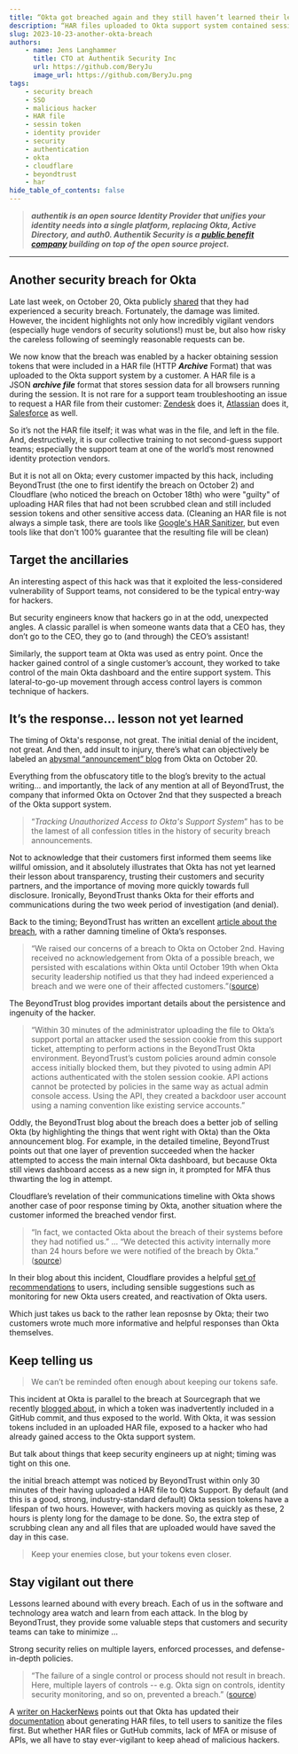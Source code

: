 ```yaml
---
title: “Okta got breached again and they still haven’t learned their lesson”
description: “HAR files uploaded to Okta support system contained session tokens.”
slug: 2023-10-23-another-okta-breach
authors:
    - name: Jens Langhammer
      title: CTO at Authentik Security Inc
      url: https://github.com/BeryJu
      image_url: https://github.com/BeryJu.png
tags:
    - security breach
    - SSO
    - malicious hacker
    - HAR file
    - sessin token
    - identity provider
    - security
    - authentication
    - okta
    - cloudflare
    - beyondtrust
    - har
hide_table_of_contents: false
---
```


> **_authentik is an open source Identity Provider that unifies your identity needs into a single platform, replacing Okta, Active Directory, and auth0. Authentik Security is a [public benefit company](https://github.com/OpenCoreVentures/ocv-public-benefit-company/blob/main/ocv-public-benefit-company-charter.md) building on top of the open source project._**

---

## Another security breach for Okta

Late last week, on October 20, Okta publicly [shared](https://sec.okta.com/harfiles) that they had experienced a security breach. Fortunately, the damage was limited. However, the incident highlights not only how incredibly vigilant vendors (especially huge vendors of security solutions!) must be, but also how risky the careless following of seemingly reasonable requests can be.

We now know that the breach was enabled by a hacker obtaining session tokens that were included in a HAR file (HTTP **_Archive_** Format) that was uploaded to the Okta support system by a customer. A HAR file is a JSON **_archive file_** format that stores session data for all browsers running during the session. It is not rare for a support team troubleshooting an issue to request a HAR file from their customer: [Zendesk](https://support.zendesk.com/hc/en-us/articles/4408828867098-Generating-a-HAR-file-for-troubleshooting) does it, [Atlassian](https://confluence.atlassian.com/kb/generating-har-files-and-analyzing-web-requests-720420612.html) does it, [Salesforce](https://help.salesforce.com/s/articleView?id=000385988&type=1) as well.

So it’s not the HAR file itself; it was what was in the file, and left in the file. And, destructively, it is our collective training to not second-guess support teams; especially the support team at one of the world’s most renowned identity protection vendors.

But it is not all on Okta; every customer impacted by this hack, including BeyondTrust (the one to first identify the breach on October 2) and Cloudflare (who noticed the breach on October 18th) who were "guilty" of uploading HAR files that had not been scrubbed clean and still included session tokens and other sensitive access data. (Cleaning an HAR file is not always a simple task, there are tools like [Google's HAR Sanitizer](https://github.com/google/har-sanitizer), but even tools like that don't 100% guarantee that the resulting file will be clean)

## Target the ancillaries

An interesting aspect of this hack was that it exploited the less-considered vulnerability of Support teams, not considered to be the typical entry-way for hackers.

But security engineers know that hackers go in at the odd, unexpected angles. A classic parallel is when someone wants data that a CEO has, they don’t go to the CEO, they go to (and through) the CEO’s assistant!

Similarly, the support team at Okta was used as entry point. Once the hacker gained control of a single customer’s account, they worked to take control of the main Okta dashboard and the entire support system. This lateral-to-go-up movement through access control layers is common technique of hackers.

## It’s the response… lesson not yet learned

The timing of Okta's response, not great. The initial denial of the incident, not great. And then, add insult to injury, there’s what can objectively be labeled an [abysmal “announcement” blog](https://sec.okta.com/harfiles) from Okta on October 20.

Everything from the obfuscatory title to the blog’s brevity to the actual writing… and importantly, the lack of any mention at all of BeyondTrust, the company that informed Okta on Octover 2nd that they suspected a breach of the Okta support system.

> “_Tracking Unauthorized Access to Okta's Support System_” has to be the lamest of all confession titles in the history of security breach announcements.

Not to acknowledge that their customers first informed them seems like willful omission, and it absolutely illustrates that Okta has not yet learned their lesson about transparency, trusting their customers and security partners, and the importance of moving more quickly towards full disclosure. Ironically, BeyondTrust thanks Okta for their efforts and communications during the two week period of investigation (and denial).

Back to the timing; BeyondTrust has written an excellent [article about the breach](https://www.beyondtrust.com/blog/entry/okta-support-unit-breach), with a rather damning timeline of Okta’s responses.

> “We raised our concerns of a breach to Okta on October 2nd. Having received no acknowledgement from Okta of a possible breach, we persisted with escalations within Okta until October 19th when Okta security leadership notified us that they had indeed experienced a breach and we were one of their affected customers.”([source](https://www.beyondtrust.com/blog/entry/okta-support-unit-breach))

The BeyondTrust blog provides important details about the persistence and ingenuity of the hacker.

> “Within 30 minutes of the administrator uploading the file to Okta’s support portal an attacker used the session cookie from this support ticket, attempting to perform actions in the BeyondTrust Okta environment. BeyondTrust’s custom policies around admin console access initially blocked them, but they pivoted to using admin API actions authenticated with the stolen session cookie. API actions cannot be protected by policies in the same way as actual admin console access. Using the API, they created a backdoor user account using a naming convention like existing service accounts.”

Oddly, the BeyondTrust blog about the breach does a better job of selling Okta (by highlighting the things that went right with Okta) than the Okta announcement blog. For example, in the detailed timeline, BeyondTrust points out that one layer of prevention succeeded when the hacker attempted to access the main internal Okta dashboard, but because Okta still views dashboard access as a new sign in, it prompted for MFA thus thwarting the log in attempt.

Cloudflare’s revelation of their communications timeline with Okta shows another case of poor response timing by Okta, another situation where the customer informed the breached vendor first.

> “In fact, we contacted Okta about the breach of their systems before they had notified us.” … “We detected this activity internally more than 24 hours before we were notified of the breach by Okta.” ([source](https://blog.cloudflare.com/how-cloudflare-mitigated-yet-another-okta-compromise/))

In their blog about this incident, Cloudflare provides a helpful [set of recommendations](https://blog.cloudflare.com/how-cloudflare-mitigated-yet-another-okta-compromise/) to users, including sensible suggestions such as monitoring for new Okta users created, and reactivation of Okta users.

Which just takes us back to the rather lean reposnse by Okta; their two customers wrote much more informative and helpful responses than Okta themselves.

## Keep telling us

> We can’t be reminded often enough about keeping our tokens safe.

This incident at Okta is parallel to the breach at Sourcegraph that we recently [blogged about](https://goauthentik.io/blog/2023-08-11-sourcegraph-security-incident), in which a token was inadvertently included in a GitHub commit, and thus exposed to the world. With Okta, it was session tokens included in an uploaded HAR file, exposed to a hacker who had already gained access to the Okta support system.

But talk about things that keep security engineers up at night; timing was tight on this one.

the initial breach attempt was noticed by BeyondTrust within only 30 minutes of their having uploaded a HAR file to Okta Support. By default (and this is a good, strong, industry-standard default) Okta session tokens have a lifespan of two hours. However, with hackers moving as quickly as these, 2 hours is plenty long for the damage to be done. So, the extra step of scrubbing clean any and all files that are uploaded would have saved the day in this case.

> Keep your enemies close, but your tokens even closer.

## Stay vigilant out there

Lessons learned abound with every breach. Each of us in the software and technology area watch and learn from each attack. In the blog by BeyondTrust, they provide some valuable steps that customers and security teams can take to minimize …

Strong security relies on multiple layers, enforced processes, and defense-in-depth policies.

> “The failure of a single control or process should not result in breach. Here, multiple layers of controls -- e.g. Okta sign on controls, identity security monitoring, and so on, prevented a breach.” ([source](https://www.beyondtrust.com/blog/entry/okta-support-unit-breach))

A [writer on HackerNews](https://news.ycombinator.com/item?id=37963074) points out that Okta has updated their [documentation](https://help.okta.com/oag/en-us/content/topics/access-gateway/troubleshooting-with-har.htm) about generating HAR files, to tell users to sanitize the files first. But whether HAR files or GutHub commits, lack of MFA or misuse of APIs, we all have to stay ever-vigilant to keep ahead of malicious hackers.
